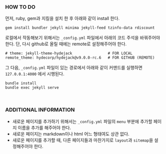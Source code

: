 ### HOW TO DO
먼저, ruby, gem과 지킬을 설치 한 후 아래와 같이 install 한다.
```
gem install bundler jekyll minima jekyll-feed tzinfo-data rdiscount
```
로컬에서 작동해보기 위해서는 `_config.yml` 파일에서 아래의 코드 주석을 바꿔주어야 한다.
단, 다시 github로 올릴 때에는 remote로 설정해주어야 한다.
```
# theme: jekyll-theme-hydejack                # FOR LOCAL
remote_theme: hydecorp/hydejack@v9.0.0-rc.6   # FOR GITHUB (REMOTE)
```
그 다음, `_config.yml` 파일이 있는 경로에서 아래와 같이 커맨드를 실행하면 `127.0.0.1:4000` 에서 시행된다.
```
bundle install
bundle exec jekyll serve
```
<br>

### ADDITIONAL INFORMATION
- 새로운 페이지를 추가하기 위해서는 `_config.yml` 파일의 `menu` 부분에 추가할 페이지 이름을 추가를 해주어야 한다.
- 새로운 페이지는 markdown이나 html 어느 형태여도 상관 없다.
- 새로운 페이지를 추가할 때, 다른 페이지들과 마찬가지로 `layout`과 `sitemap`을 설정해주어야 한다.